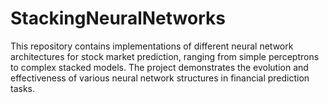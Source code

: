 # StackingNeuralNetworks
This repository contains implementations of different neural network architectures for stock market prediction, ranging from simple perceptrons to complex stacked models. The project demonstrates the evolution and effectiveness of various neural network structures in financial prediction tasks.
